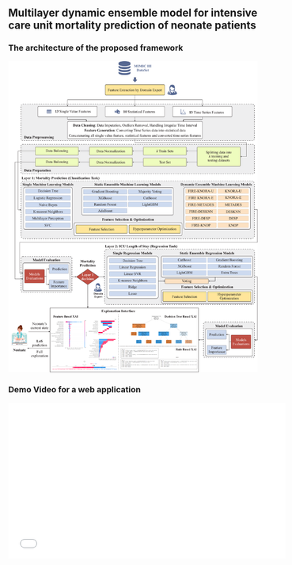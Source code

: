 ## Multilayer dynamic ensemble model for intensive care unit mortality prediction of neonate patients  


### The architecture of the proposed framework 
<img src="assets/images/figure_1_architecture.png">  

### Demo Video for a web application 
<iframe width="560" height="315" src="//www.youtube.com/watch?v=8cM7p4Oats0" frameborder="0" allowfullscreen></iframe>
